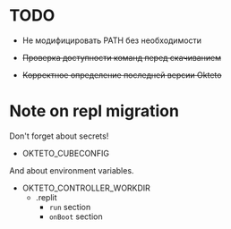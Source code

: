 # TODO

* Не модифицировать PATH без необходимости


* ~~Проверка доступности команд перед скачиванием~~
* ~~Корректное определение последней версии Okteto~~

# Note on repl migration
Don't forget about secrets!
* OKTETO_CUBECONFIG

And about environment variables.
* OKTETO_CONTROLLER_WORKDIR
    * .replit
        * `run` section
        * `onBoot` section
